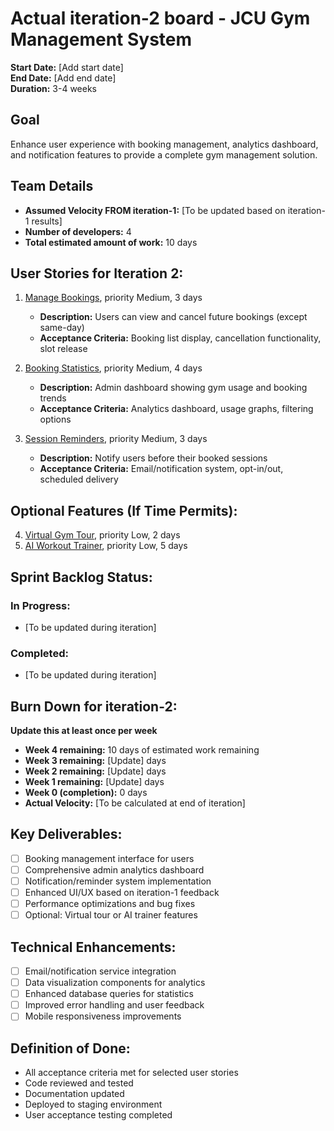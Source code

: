 # Actual iteration-2 board - JCU Gym Management System

**Start Date:** [Add start date]  
**End Date:** [Add end date]  
**Duration:** 3-4 weeks

## Goal
Enhance user experience with booking management, analytics dashboard, and notification features to provide a complete gym management solution.

## Team Details
* **Assumed Velocity FROM iteration-1:** [To be updated based on iteration-1 results]
* **Number of developers:** 4
* **Total estimated amount of work:** 10 days

## User Stories for Iteration 2:

1. [Manage Bookings](./user_stories/user_story_04_manage_bookings.md), priority Medium, 3 days
   - **Description:** Users can view and cancel future bookings (except same-day)
   - **Acceptance Criteria:** Booking list display, cancellation functionality, slot release
   
2. [Booking Statistics](./user_stories/user_story_05_booking_statistics.md), priority Medium, 4 days
   - **Description:** Admin dashboard showing gym usage and booking trends
   - **Acceptance Criteria:** Analytics dashboard, usage graphs, filtering options
   
3. [Session Reminders](./user_stories/user_story_06_session_reminders.md), priority Medium, 3 days
   - **Description:** Notify users before their booked sessions
   - **Acceptance Criteria:** Email/notification system, opt-in/out, scheduled delivery

## Optional Features (If Time Permits):
4. [Virtual Gym Tour](./user_stories/user_story_07_virtual_tour.md), priority Low, 2 days
5. [AI Workout Trainer](./user_stories/user_story_08_ai_trainer.md), priority Low, 5 days

## Sprint Backlog Status:

### In Progress:
* [To be updated during iteration]

### Completed:
* [To be updated during iteration]

## Burn Down for iteration-2:
**Update this at least once per week**

* **Week 4 remaining:** 10 days of estimated work remaining
* **Week 3 remaining:** [Update] days
* **Week 2 remaining:** [Update] days 
* **Week 1 remaining:** [Update] days
* **Week 0 (completion):** 0 days
* **Actual Velocity:** [To be calculated at end of iteration]

## Key Deliverables:
- [ ] Booking management interface for users
- [ ] Comprehensive admin analytics dashboard
- [ ] Notification/reminder system implementation
- [ ] Enhanced UI/UX based on iteration-1 feedback
- [ ] Performance optimizations and bug fixes
- [ ] Optional: Virtual tour or AI trainer features

## Technical Enhancements:
- [ ] Email/notification service integration
- [ ] Data visualization components for analytics
- [ ] Enhanced database queries for statistics
- [ ] Improved error handling and user feedback
- [ ] Mobile responsiveness improvements

## Definition of Done:
- All acceptance criteria met for selected user stories
- Code reviewed and tested
- Documentation updated
- Deployed to staging environment
- User acceptance testing completed